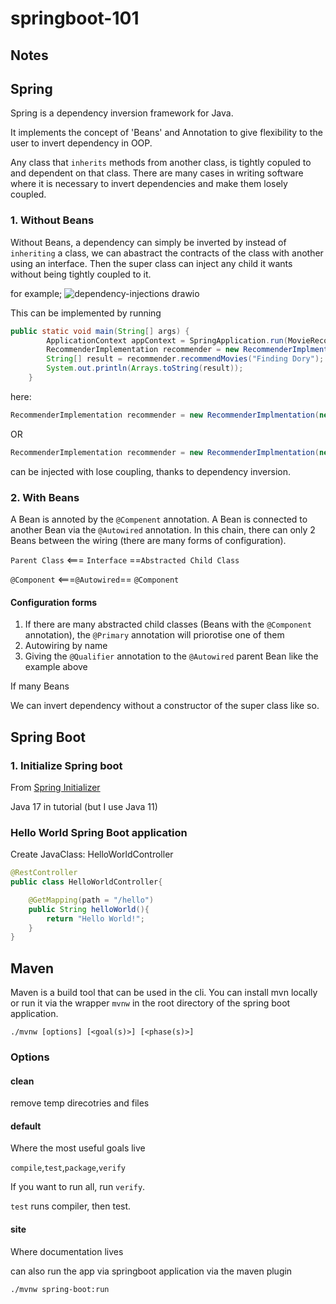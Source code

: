 # springboot-101

## Notes


## Spring

Spring is a dependency inversion framework for Java.

It implements the concept of 'Beans' and Annotation to give flexibility to the user to invert dependency in OOP.

Any class that ```inherits``` methods from another class, is tightly copuled to and dependent on that class. There are many cases in writing software where it is necessary to invert dependencies and make them losely coupled.

### 1. Without Beans

Without Beans, a dependency can simply be inverted by instead of ```inheriting``` a class, we can abastract the contracts of the class with another using an interface. Then the super class can inject any child it wants without being tightly coupled to it.

for example;
![dependency-injections drawio](https://github.com/shenuka-jayasinghe/springboot-101/assets/137282472/8566600f-1898-4f58-b861-624540b73503)

This can be implemented by running 
```java
public static void main(String[] args) {
		ApplicationContext appContext = SpringApplication.run(MovieRecommenderSystemApplication.class, args);
		RecommenderImplementation recommender = new RecommenderImplmentation(new CollaborativeFilter);
		String[] result = recommender.recommendMovies("Finding Dory");
		System.out.println(Arrays.toString(result));
	}
```

here:
```java
RecommenderImplementation recommender = new RecommenderImplmentation(new CollaborativeFilter);
```
OR
```java
RecommenderImplementation recommender = new RecommenderImplmentation(new ContentBasedFilter);
```
can be injected with lose coupling, thanks to dependency inversion.

### 2. With Beans

A Bean is annoted by the ```@Compenent``` annotation. A Bean is connected to another Bean via the ```@Autowired``` annotation. In this chain, there can only 2 Beans between the wiring (there are many forms of configuration).

```Parent Class``` <=== ```Interface``` ==```Abstracted Child Class```

```@Component``` <===```@Autowired```== ```@Component```

#### Configuration forms
1. If there are many abstracted child classes (Beans with the ```@Component``` annotation), the ```@Primary``` annotation will priorotise one of them
2. Autowiring by name
3. Giving the ```@Qualifier``` annotation to the ```@Autowired``` parent Bean like the example above

If many Beans 



We can invert dependency without a constructor of the super class like so.

## Spring Boot



### 1. Initialize Spring boot

From [Spring Initializer](start.spring.io)

Java 17 in tutorial (but I use Java 11)

### Hello World Spring Boot application

Create JavaClass: HelloWorldController

```Java
@RestController
public class HelloWorldController{

    @GetMapping(path = "/hello")
    public String helloWorld(){
        return "Hello World!";
    }
}

```

## Maven 

Maven is a build tool that can be used in the cli. You can install mvn locally or run it via the wrapper ```mvnw``` in the root directory of the spring boot application.

```
./mvnw [options] [<goal(s)>] [<phase(s)>]
```

### Options

#### clean

remove temp direcotries and files

#### default

Where the most useful goals live

```compile```,```test```,```package```,```verify```

If you want to run all, run ```verify```.

```test``` runs compiler, then test.

#### site

Where documentation lives


can also run the app via springboot application via the maven plugin
```
./mvnw spring-boot:run
```
